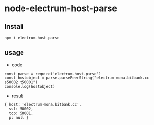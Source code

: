 # node-electrum-host-parse

## install

```
npm i electrum-host-parse
```

## usage

* code

```
const parse = require('electrum-host-parse')
const hostobject = parse.parsePeerString("electrum-mona.bitbank.cc s50002 t50001")
console.log(hostobject)
```

* result

```
{ host: 'electrum-mona.bitbank.cc',
  ssl: 50002,
  tcp: 50001,
  p: null }
```

